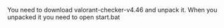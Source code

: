 You need to download valorant-checker-v4.46 and unpack it. When you unpacked it you need to open start.bat
